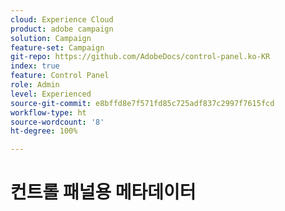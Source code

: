 ```yaml
---
cloud: Experience Cloud
product: adobe campaign
solution: Campaign
feature-set: Campaign
git-repo: https://github.com/AdobeDocs/control-panel.ko-KR
index: true
feature: Control Panel
role: Admin
level: Experienced
source-git-commit: e8bffd8e7f571fd85c725adf837c2997f7615fcd
workflow-type: ht
source-wordcount: '8'
ht-degree: 100%

---
```



# 컨트롤 패널용 메타데이터
